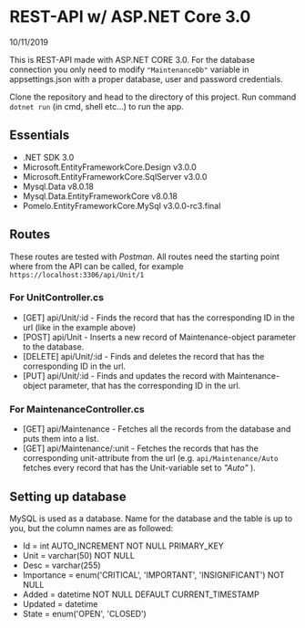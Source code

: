 # REST-API w/ ASP<span>.NET Core 3.0

10/11/2019

This is REST-API made with ASP<span>.NET CORE 3.0.
For the database connection you only need to modify ```"MaintenanceDb"```  variable in appsettings.json with a proper database, user and password credentials.

Clone the repository and head to the directory of this project. Run command ```dotnet run``` (in cmd, shell etc...) to run the app.

## Essentials
* .NET SDK 3.0
* Microsoft.EntityFrameworkCore.Design v3.0.0
* Microsoft.EntityFrameworkCore.SqlServer v3.0.0
* Mysql.Data v8.0.18
* Mysql.Data.EntityFrameworkCore v8.0.18
* Pomelo.EntityFrameworkCore.MySql v3.0.0-rc3.final

## Routes

These routes are tested with _Postman_. All routes need the starting point where from the API can be called, for example ```https://localhost:3306/api/Unit/1``` 

### For UnitController.cs
* [GET] api/Unit/:id - Finds the record that has the corresponding ID in the url (like in the example above)
* [POST] api/Unit - Inserts a new record of Maintenance-object parameter to the database.
* [DELETE] api/Unit/:id - Finds and deletes the record that has the corresponding ID in the url.
* [PUT] api/Unit/:id - Finds and updates the record with Maintenance-object parameter, that has the corresponding ID in the url.

### For MaintenanceController.cs
* [GET] api/Maintenance - Fetches all the records from the database and puts them into a list.
* [GET] api/Maintenance/:unit - Fetches the records that has the corresponding unit-attribute from the url (e.g. ```api/Maintenance/Auto``` fetches every record that has the Unit-variable set to _"Auto"_ ).

## Setting up database

MySQL is used as a database. Name for the database and the table is up to you, but the column names are as followed:

* Id = int AUTO_INCREMENT NOT NULL PRIMARY_KEY
* Unit = varchar(50) NOT NULL
* Desc = varchar(255)
* Importance = enum('CRITICAL', 'IMPORTANT', 'INSIGNIFICANT') NOT NULL
* Added = datetime NOT NULL DEFAULT CURRENT_TIMESTAMP
* Updated = datetime
* State = enum('OPEN', 'CLOSED')